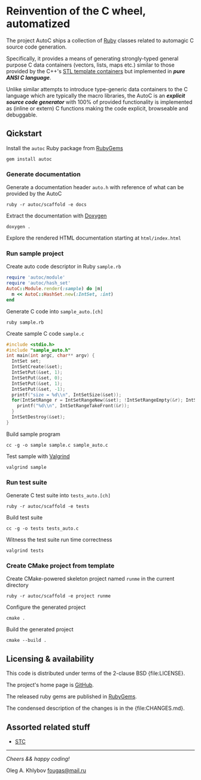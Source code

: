 # Reinvention of the C wheel, automatized

The project AutoC ships a collection of [Ruby](https://www.ruby-lang.org) classes related to automagic
C source code generation.

Specifically, it provides a means of generating strongly-typed general purpose C data containers
(vectors, lists, maps etc.) similar to those provided by
the C++'s [STL template containers](https://en.cppreference.com/w/cpp/container)
but implemented in ***pure ANSI C language***.

Unlike similar attempts to introduce type-generic data containers to the C language which
are typically the macro libraries, the AutoC is an ***explicit source code generator***
with 100% of provided functionality is implemented as (inline or extern) C functions
making the code explicit, browseable and debuggable.

## Qickstart

Install the `autoc` Ruby package from [RubyGems](https://rubygems.org)

```shell
gem install autoc
```

### Generate documentation

Generate a documentation header `auto.h` with reference of what can be provided by the AutoC

```shell
ruby -r autoc/scaffold -e docs
```

Extract the documentation with [Doxygen](https://www.doxygen.nl)

```shell
doxygen .
```

Explore the rendered HTML documentation starting at `html/index.html`

### Run sample project

Create auto code descriptor in Ruby `sample.rb`

```ruby
require 'autoc/module'
require 'autoc/hash_set'
AutoC::Module.render(:sample) do |m|
  m << AutoC::HashSet.new(:IntSet, :int)
end
```

Generate C code into `sample_auto.[ch]`

```shell
ruby sample.rb
```

Create sample C code `sample.c`

```c
#include <stdio.h>
#include "sample_auto.h"
int main(int argc, char** argv) {
  IntSet set;
  IntSetCreate(&set);
  IntSetPut(&set, 1);
  IntSetPut(&set, 0);
  IntSetPut(&set, 1);
  IntSetPut(&set, -1);
  printf("size = %d\\n", IntSetSize(&set));
  for(IntSetRange r = IntSetRangeNew(&set); !IntSetRangeEmpty(&r); IntSetRangePopFront(&r)) {
    printf("%d\\n", IntSetRangeTakeFront(&r));
  }
  IntSetDestroy(&set);
}
```

Build sample program

```shell
cc -g -o sample sample.c sample_auto.c
```

Test sample with [Valgrind](https://valgrind.org)

```shell
valgrind sample
```

### Run test suite

Generate C test suite into `tests_auto.[ch]`

```shell
ruby -r autoc/scaffold -e tests
```

Build test suite

```shell
cc -g -o tests tests_auto.c
```

Witness the test suite run time correctness

```shell
valgrind tests
```

### Create CMake project from template

Create CMake-powered skeleton project named `runme` in the current directory

```shell
ruby -r autoc/scaffold -e project runme
```

Configure the generated project

```shell
cmake .
```

Build the generated project

```shell
cmake --build .
```

## Licensing & availability

This code is distributed under terms of the 2-clause BSD {file:LICENSE}.

The project's home page is [GitHub](https://github.com/okhlybov/autoc).

The released ruby gems are published in [RubyGems](https://rubygems.org/gems/autoc).

The condensed description of the changes is in the {file:CHANGES.md}.


## Assorted related stuff

- [STC](https://github.com/tylov/STC)

---

_Cheers && happy coding!_

Oleg A. Khlybov <fougas@mail.ru>
